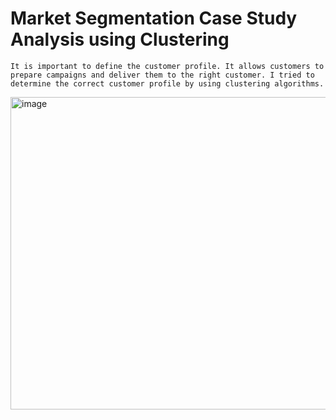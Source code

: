 # Market Segmentation Case Study Analysis using Clustering

`It is important to define the customer profile. It allows customers to prepare campaigns and deliver them to the right customer. I tried to determine the correct customer profile by using clustering algorithms. `

<img src='https://imgs.search.brave.com/ejpfVNr-LlS9RLpDyno7qZLu1kGycHPIeoRN9gdy0zs/rs:fit:860:0:0/g:ce/aHR0cHM6Ly90My5m/dGNkbi5uZXQvanBn/LzAxLzI3LzY5LzIy/LzM2MF9GXzEyNzY5/MjI4MV9NQkl6Y29S/NkluU1JEUmNNcExp/VmNPVDBma3JRRnZI/Ui5qcGc' alt='image' width='1000' height='500'/>

